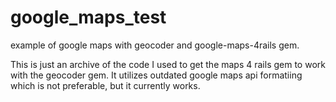 google_maps_test
================

example of google maps with geocoder and google-maps-4rails gem. 


This is just an archive of the code I used to get the maps 4 rails gem to work with the geocoder gem.
It utilizes outdated google maps api formatiing which is not preferable, but it currently works.
